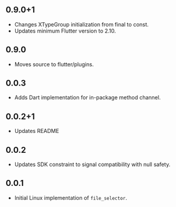 ## 0.9.0+1

* Changes XTypeGroup initialization from final to const.
* Updates minimum Flutter version to 2.10.

## 0.9.0

* Moves source to flutter/plugins.

## 0.0.3

* Adds Dart implementation for in-package method channel.

## 0.0.2+1

* Updates README

## 0.0.2

* Updates SDK constraint to signal compatibility with null safety.

## 0.0.1

* Initial Linux implementation of `file_selector`.
